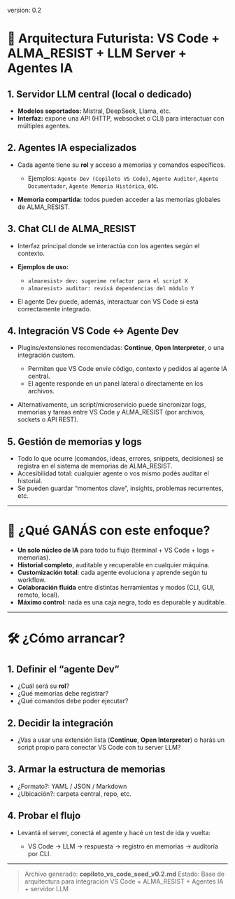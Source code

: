 version: 0.2

# 🧠 Arquitectura Futurista: VS Code + ALMA\_RESIST + LLM Server + Agentes IA

## 1. Servidor LLM central (local o dedicado)

* **Modelos soportados:** Mistral, DeepSeek, Llama, etc.
* **Interfaz:** expone una API (HTTP, websocket o CLI) para interactuar con múltiples agentes.

## 2. Agentes IA especializados

* Cada agente tiene su **rol** y acceso a memorias y comandos específicos.

  * Ejemplos: `Agente Dev (Copiloto VS Code)`, `Agente Auditor`, `Agente Documentador`, `Agente Memoria Histórica`, etc.
* **Memoria compartida:** todos pueden acceder a las memorias globales de ALMA\_RESIST.

## 3. Chat CLI de ALMA\_RESIST

* Interfaz principal donde se interactúa con los agentes según el contexto.
* **Ejemplos de uso:**

  * `almaresist> dev: sugerime refactor para el script X`
  * `almaresist> auditor: revisá dependencias del módulo Y`
* El agente Dev puede, además, interactuar con VS Code si está correctamente integrado.

## 4. Integración VS Code <-> Agente Dev

* Plugins/extensiones recomendadas: **Continue**, **Open Interpreter**, o una integración custom.

  * Permiten que VS Code envíe código, contexto y pedidos al agente IA central.
  * El agente responde en un panel lateral o directamente en los archivos.
* Alternativamente, un script/microservicio puede sincronizar logs, memorias y tareas entre VS Code y ALMA\_RESIST (por archivos, sockets o API REST).

## 5. Gestión de memorias y logs

* Todo lo que ocurre (comandos, ideas, errores, snippets, decisiones) se registra en el sistema de memorias de ALMA\_RESIST.
* Accesibilidad total: cualquier agente o vos mismo podés auditar el historial.
* Se pueden guardar “momentos clave”, insights, problemas recurrentes, etc.

---

# 🚀 ¿Qué GANÁS con este enfoque?

* **Un solo núcleo de IA** para todo tu flujo (terminal + VS Code + logs + memorias).
* **Historial completo**, auditable y recuperable en cualquier máquina.
* **Customización total**: cada agente evoluciona y aprende según tu workflow.
* **Colaboración fluida** entre distintas herramientas y modos (CLI, GUI, remoto, local).
* **Máximo control**: nada es una caja negra, todo es depurable y auditable.

---

# 🛠️ ¿Cómo arrancar?

## 1. Definir el “agente Dev”

* ¿Cuál será su **rol**?
* ¿Qué memorias debe registrar?
* ¿Qué comandos debe poder ejecutar?

## 2. Decidir la integración

* ¿Vas a usar una extensión lista (**Continue**, **Open Interpreter**) o harás un script propio para conectar VS Code con tu server LLM?

## 3. Armar la estructura de memorias

* ¿Formato?: YAML / JSON / Markdown
* ¿Ubicación?: carpeta central, repo, etc.

## 4. Probar el flujo

* Levantá el server, conectá el agente y hacé un test de ida y vuelta:

  * VS Code → LLM → respuesta → registro en memorias → auditoría por CLI.

---

> Archivo generado: **copiloto\_vs\_code\_seed\_v0.2.md**
> Estado: Base de arquitectura para integración VS Code + ALMA\_RESIST + Agentes IA + servidor LLM
